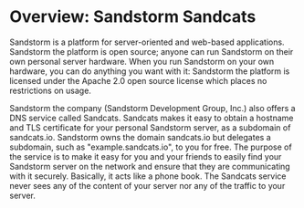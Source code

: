 # Overview: Sandstorm Sandcats

Sandstorm is a platform for server-oriented and web-based applications. Sandstorm the platform is open source; anyone can run Sandstorm on their own personal server hardware. When you run Sandstorm on your own hardware, you can do anything you want with it: Sandstorm the platform is licensed under the Apache 2.0 open source license which places no restrictions on usage.

Sandstorm the company (Sandstorm Development Group, Inc.) also offers a DNS service called Sandcats. Sandcats makes it easy to obtain a hostname and TLS certificate for your personal Sandstorm server, as a subdomain of sandcats.io. Sandstorm owns the domain sandcats.io but delegates a subdomain, such as "example.sandcats.io", to you for free. The purpose of the service is to make it easy for you and your friends to easily find your Sandstorm server on the network and ensure that they are communicating with it securely. Basically, it acts like a phone book. The Sandcats service never sees any of the content of your server nor any of the traffic to your server.
